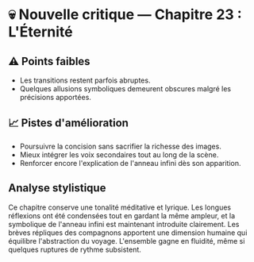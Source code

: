# 💀 Nouvelle critique — Chapitre 23 : L'Éternité

## ⚠️ Points faibles
- Les transitions restent parfois abruptes.
- Quelques allusions symboliques demeurent obscures malgré les précisions apportées.

## 📈 Pistes d'amélioration
- Poursuivre la concision sans sacrifier la richesse des images.
- Mieux intégrer les voix secondaires tout au long de la scène.
- Renforcer encore l'explication de l'anneau infini dès son apparition.

## Analyse stylistique
Ce chapitre conserve une tonalité méditative et lyrique. Les longues réflexions ont été condensées tout en gardant la même ampleur, et la symbolique de l'anneau infini est maintenant introduite clairement. Les brèves répliques des compagnons apportent une dimension humaine qui équilibre l'abstraction du voyage. L'ensemble gagne en fluidité, même si quelques ruptures de rythme subsistent.
